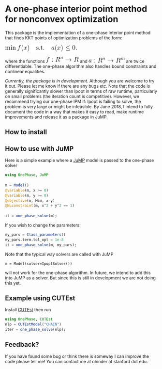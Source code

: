 # A one-phase interior point method for nonconvex optimization

This package is the implementation of a one-phase interior point method that finds KKT points of optimization problems of the form:
<!--
$$
\min f(x)  \quad \text{s.t.} \quad a(x) \le 0.
$$
-->

![min f(x) s.t. a(x) < 0](misc/problem-statement.gif)

where the functions ![f : R^n -> R](misc/f.gif) and ![a : R^n -> R^m](misc/a.gif) are twice differentiable. The one-phase algorithm also handles bound constraints and nonlinear equalities.

*Currently, the package is in development.* Although you are welcome to try it out. Please let me know if there are any bugs etc. Note that the code is generally significantly slower than Ipopt in terms of raw runtime, particularly on small problems (the iteration count is competitive). However, we recommend trying our one-phase IPM if: Ipopt is failing to solve, the problem is very large or might be infeasible. By June 2018, I intend to fully document the code in a way that makes it easy to read, make runtime improvements and release it as a package in JuMP.

## How to install



## How to use with JuMP

Here is a simple example where a [JuMP](http://www.juliaopt.org/JuMP.jl/0.18/JuMP) model is passed to the one-phase solver

```julia
using OnePhase, JuMP

m = Model()
@variable(m, x >= 0)
@variable(m, y >= 0)
@objective(m, Min, x-y)
@NLconstraint(m, x^2 + y^2 == 1)

it = one_phase_solve(m);
```

If you wish to change the parameters:

```julia
my_pars = Class_parameters()
my_pars.term.tol_opt = 1e-8
it = one_phase_solve(m, my_pars);
```

Note that the typical way solvers are called with JuMP
```
m = Model(solver=IpoptSolver())
```
will not work for the one-phase algorithm. In future, we intend to add this into JuMP as a solver. But since this is still in development we are not doing this yet.

## Example using CUTEst

Install [CUTEst](http://juliasmoothoptimizers.github.io/CUTEst.jl/latest/) then run
```julia
using OnePhase, CUTEst
nlp = CUTEstModel("CHAIN")
iter = one_phase_solve(nlp);
```

## Feedback?

If you have found some bug or think there is someway I can improve the code please tell me! You can contact me at ohinder at stanford dot edu.
